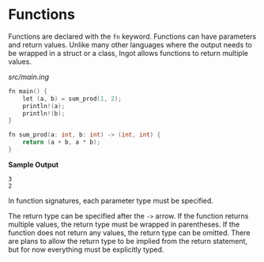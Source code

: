 # Functions

Functions are declared with the `fn` keyword. Functions can have parameters and return values. Unlike many other languages where the output needs to be wrapped in a struct or a class, Ingot allows functions to return multiple values.

_src/main.ing_
```C
fn main() {
    let (a, b) = sum_prod(1, 2);
    println!(a);
    println!(b);
}

fn sum_prod(a: int, b: int) -> (int, int) {
    return (a + b, a * b);
}
```

**Sample Output**
```
3
2
```

In function signatures, each parameter type must be specified.

The return type can be specified after the `->` arrow. If the function returns multiple values, the return type must be wrapped in parentheses. If the function does not return any values, the return type can be omitted. There are plans to allow the return type to be implied from the return statement, but for now everything must be explicitly typed.

